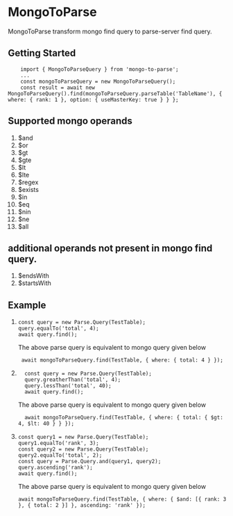 # MongoToParse

MongoToParse transform mongo find query to parse-server find query.

## Getting Started
```
    import { MongoToParseQuery } from 'mongo-to-parse';
    ...
    const mongoToParseQuery = new MongoToParseQuery();
    const result = await new MongoToParseQuery().find(mongoToParseQuery.parseTable('TableName'), { where: { rank: 1 }, option: { useMasterKey: true } } };
```

## Supported mongo operands
1. $and
2. $or
3. $gt
4. $gte
5. $lt
6. $lte
7. $regex
8. $exists
9. $in
10. $eq
11. $nin
12. $ne
13. $all

## additional operands not present in mongo find query.
1. $endsWith
2. $startsWith

## Example
1.
   ```
   const query = new Parse.Query(TestTable);
   query.equalTo('total', 4);
   await query.find();
   ```
    The above parse query is equivalent to mongo query given below
   ```
    await mongoToParseQuery.find(TestTable, { where: { total: 4 } });
   ```
   
2.
    ```
      const query = new Parse.Query(TestTable);
      query.greatherThan('total', 4);
      query.lessThan('total', 40);
      await query.find();
    ```
     The above parse query is equivalent to mongo query given below
    ```
      await mongoToParseQuery.find(TestTable, { where: { total: { $gt: 4, $lt: 40 } } });
    ```
    
3.
    ```
   const query1 = new Parse.Query(TestTable);
   query1.equalTo('rank', 3);
   const query2 = new Parse.Query(TestTable);
   query2.equalTo('total', 2);
   const query = Parse.Query.and(query1, query2);
   query.ascending('rank');
   await query.find();
   ```
    The above parse query is equivalent to mongo query given below
    ```
    await mongoToParseQuery.find(TestTable, { where: { $and: [{ rank: 3 }, { total: 2 }] }, ascending: 'rank' });
    ``` 

